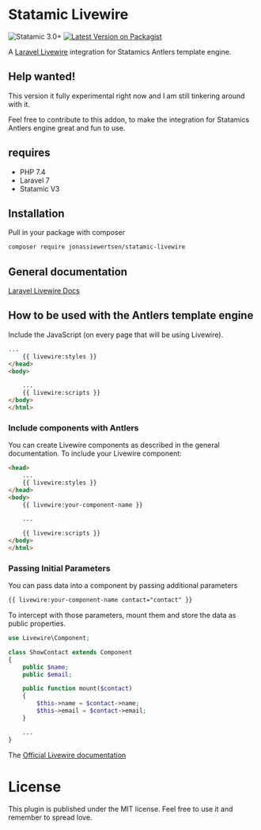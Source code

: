 # Statamic Livewire
![Statamic 3.0+](https://img.shields.io/badge/Statamic-3.0+-FF269E?style=for-the-badge&link=https://statamic.com)
[![Latest Version on Packagist](https://img.shields.io/packagist/v/jonassiewertsen/statamic-livewire.svg?style=for-the-badge)](https://packagist.org/packages/jonassiewertsen/statamic-livewire)

A [Laravel Livewire](https://laravel-livewire.com/) integration for Statamics Antlers template engine. 

## Help wanted!
This version it fully experimental right now and I am still tinkering around with it.

Feel free to contribute to this addon, to make the integration for Statamics Antlers engine great and fun to use.

## requires
- PHP 7.4
- Laravel 7
- Statamic V3

## Installation
Pull in your package with composer
```bash
composer require jonassiewertsen/statamic-livewire
```

## General documentation
[Laravel Livewire Docs](https://laravel-livewire.com/docs/quickstart)

## How to be used with the Antlers template engine

Include the JavaScript (on every page that will be using Livewire).

```html
...
    {{ livewire:styles }}
</head>
<body>

    ...
    {{ livewire:scripts }}
</body>
</html>
```

### Include components with Antlers
You can create Livewire components as described in the general documentation. To include your Livewire component:
```html
<head>
    ...
    {{ livewire:styles }}
</head>
<body>
    {{ livewire:your-component-name }}

    ...

    {{ livewire:scripts }}
</body>
</html>
```

### Passing Initial Parameters
You can pass data into a component by passing additional parameters
```html
{{ livewire:your-component-name contact="contact" }}
```

To intercept with those parameters, mount them and store the data as public properties.

```php
use Livewire\Component;

class ShowContact extends Component
{
    public $name;
    public $email;

    public function mount($contact)
    {
        $this->name = $contact->name;
        $this->email = $contact->email;
    }

    ...
}
```

The [Official Livewire documentation](https://laravel-livewire.com/docs/rendering-components)

# License 
This plugin is published under the MIT license. Feel free to use it and remember to spread love.

